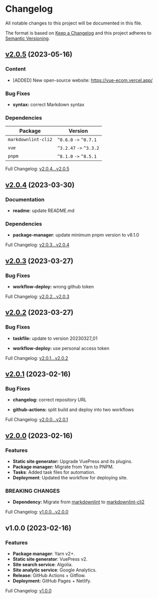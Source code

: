 # Changelog

All notable changes to this project will be documented in this file.

The format is based on [Keep a Changelog](http://keepachangelog.com/en/1.0.0/) and this project adheres to [Semantic Versioning](http://semver.org).

## [v2.0.5](https://github.com/ansidev/awesome-nuxt/compare/v2.0.4...v2.0.5) (2023-05-16)

### Content

- [ADDED] New open-source website: https://vue-ecom.vercel.app/

### Bug Fixes

- **syntax:** correct Markdown syntax

### Dependencies

| Package             | Version                 |
| ------------------- | ----------------------- |
| `markdownlint-cli2` | `^0.6.0` `->` `^0.7.1`  |
| `vue`               | `^3.2.47` `->` `^3.3.2` |
| `pnpm`              | `^8.1.0` `->` `^8.5.1`  |

Full Changelog: [v2.0.4...v2.0.5](https://github.com/ansidev/awesome-nuxt/compare/v2.0.4...v2.0.5)

## [v2.0.4](https://github.com/ansidev/awesome-nuxt/compare/v2.0.3...v2.0.4) (2023-03-30)

### Documentation

- **readme**: update README.md

### Dependencies

- **package-manager**: update minimum pnpm version to v8.1.0

Full Changelog:
[v2.0.3...v2.0.4](https://github.com/ansidev/awesome-nuxt/compare/v2.0.3...v2.0.4)

## [v2.0.3](https://github.com/ansidev/awesome-nuxt/compare/v2.0.2...v2.0.3) (2023-03-27)

### Bug Fixes

- **workflow-deploy:** wrong github token

Full Changelog: [v2.0.2...v2.0.3](https://github.com/ansidev/awesome-nuxt/compare/v2.0.2...v2.0.3)

## [v2.0.2](https://github.com/ansidev/awesome-nuxt/compare/v2.0.1...v2.0.2) (2023-03-27)

### Bug Fixes

- **taskfile:** update to version 20230327_01

- **workflow-deploy:** use personal access token

Full Changelog: [v2.0.1...v2.0.2](https://github.com/ansidev/awesome-nuxt/compare/v2.0.1...v2.0.2)

## [v2.0.1](https://github.com/ansidev/awesome-nuxt/compare/v2.0.0...v2.0.1) (2023-02-16)

### Bug Fixes

- **changelog:** correct repository URL

- **github-actions:** split build and deploy into two workflows

Full Changelog: [v2.0.0...v2.0.1](https://github.com/ansidev/awesome-nuxt/compare/v2.0.0...v2.0.1)

## [v2.0.0](https://github.com/ansidev/awesome-nuxt/compare/v1.0.0...v2.0.0) (2023-02-16)

### Features

- **Static site generator:** Upgrade VuePress and its plugins.
- **Package manager:** Migrate from Yarn to PNPM.
- **Tasks**: Added task files for automation.
- **Deployment**: Updated the workflow for deploying site.

### BREAKING CHANGES

- **Dependency:** Migrate from [markdownlint](https://github.com/DavidAnson/markdownlint) to [markdownlint-cli2](https://github.com/DavidAnson/markdownlint-cli2)

Full Changelog: [v1.0.0...v2.0.0](https://github.com/ansidev/awesome-nuxt/compare/v1.0.0...v2.0.0)

## v1.0.0 (2023-02-16)

### Features

- **Package manager**: Yarn v2+.
- **Static site generator**: VuePress v2.
- **Site search service**: Algolia.
- **Site analytic service**: Google Analytics.
- **Release:** GitHub Actions + Gitflow.
- **Deployment:** GitHub Pages + Netlify.

Full Changelog: [v1.0.0](https://github.com/ansidev/awesome-nuxt/commits/v1.0.0)
